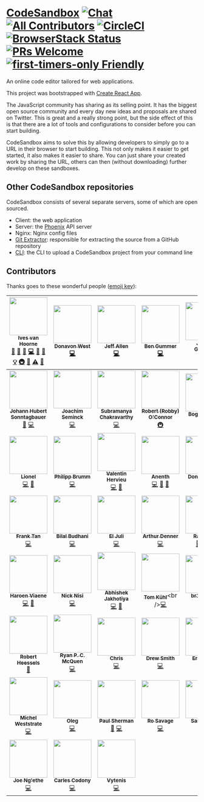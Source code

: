 # [CodeSandbox](https://codesandbox.io) [![Chat](https://img.shields.io/badge/chat-on%20discord-7289da.svg)](https://discord.gg/KE3TbEZ) [![All Contributors](https://img.shields.io/badge/all_contributors-52-orange.svg?style=flat-square)](#contributors) [![CircleCI](https://circleci.com/gh/CompuIves/codesandbox-client.svg?style=svg)](https://circleci.com/gh/CompuIves/codesandbox-client) [![BrowserStack Status](https://www.browserstack.com/automate/badge.svg?badge_key=cVJuczlJWUtqWXhIbFN1ZjVQekF4NzNsd3phNEZRaGlWU0pHYVVkdGRFWT0tLXFtTVhaOWRySmN0ZG5QVDNDQ0g5Z0E9PQ==--79fe3eae4f149a400d396c9b12d3988f685785cf)](https://www.browserstack.com/automate/public-build/cVJuczlJWUtqWXhIbFN1ZjVQekF4NzNsd3phNEZRaGlWU0pHYVVkdGRFWT0tLXFtTVhaOWRySmN0ZG5QVDNDQ0g5Z0E9PQ==--79fe3eae4f149a400d396c9b12d3988f685785cf) [![PRs Welcome](https://img.shields.io/badge/PRs-welcome-brightgreen.svg?style=flat-square)](http://makeapullrequest.com) [![first-timers-only Friendly](https://img.shields.io/badge/first--timers--only-friendly-blue.svg)](http://www.firsttimersonly.com/)

An online code editor tailored for web applications.

This project was bootstrapped with
[Create React App](https://github.com/facebookincubator/create-react-app).

The JavaScript community has sharing as its selling point. It has the biggest
open source community and every day new ideas and proposals are shared on
Twitter. This is great and a really strong point, but the side effect of this is
that there are a lot of tools and configurations to consider before you can
start building.

CodeSandbox aims to solve this by allowing developers to simply go to a URL in
their browser to start building. This not only makes it easier to get started,
it also makes it easier to share. You can just share your created work by
sharing the URL, others can then (without downloading) further develop on these
sandboxes.

## Other CodeSandbox repositories

CodeSandbox consists of several separate servers, some of which are open
sourced.

* Client: the web application
* Server: the [Phoenix](https://github.com/phoenixframework/phoenix) API server
* Nginx: Nginx config files
* [Git Extractor](https://github.com/CompuIves/codesandbox-git-extractor):
  responsible for extracting the source from a GitHub repository
* [CLI](https://github.com/CompuIves/codesandbox-cli): the CLI to upload a
  CodeSandbox project from your command line

## Contributors

Thanks goes to these wonderful people
([emoji key](https://github.com/kentcdodds/all-contributors#emoji-key)):

<!-- ALL-CONTRIBUTORS-LIST:START - Do not remove or modify this section -->
| [<img src="https://avatars0.githubusercontent.com/u/587016?v=3" width="100px;"/><br /><sub><b>Ives van Hoorne</b></sub>](http://ivesvh.com)<br />[💬](#question-CompuIves "Answering Questions") [📝](#blog-CompuIves "Blogposts") [🐛](https://github.com/CompuIves/codesandbox-client/issues?q=author%3ACompuIves "Bug reports") [💻](https://github.com/CompuIves/codesandbox-client/commits?author=CompuIves "Code") [🎨](#design-CompuIves "Design") [📖](https://github.com/CompuIves/codesandbox-client/commits?author=CompuIves "Documentation") [💡](#example-CompuIves "Examples") [🚇](#infra-CompuIves "Infrastructure (Hosting, Build-Tools, etc)") [👀](#review-CompuIves "Reviewed Pull Requests") [⚠️](https://github.com/CompuIves/codesandbox-client/commits?author=CompuIves "Tests") [🔧](#tool-CompuIves "Tools") | [<img src="https://avatars0.githubusercontent.com/u/887639?v=3" width="100px;"/><br /><sub><b>Donavon West</b></sub>](http://donavon.com)<br />[💻](https://github.com/CompuIves/codesandbox-client/commits?author=donavon "Code") | [<img src="https://avatars0.githubusercontent.com/u/5266810?v=3" width="100px;"/><br /><sub><b>Jeff Allen</b></sub>](http://www.jeffallen.io/)<br />[💻](https://github.com/CompuIves/codesandbox-client/commits?author=vueu "Code") | [<img src="https://avatars0.githubusercontent.com/u/1089897?v=3" width="100px;"/><br /><sub><b>Ben Gummer</b></sub>](https://github.com/bengummer)<br />[💻](https://github.com/CompuIves/codesandbox-client/commits?author=bengummer "Code") | [<img src="https://avatars3.githubusercontent.com/u/154732?v=3" width="100px;"/><br /><sub><b>James Gillmore</b></sub>](http://twitter.com/faceyspacey)<br />[💻](https://github.com/CompuIves/codesandbox-client/commits?author=faceyspacey "Code") [🐛](https://github.com/CompuIves/codesandbox-client/issues?q=author%3Afaceyspacey "Bug reports") | [<img src="https://avatars1.githubusercontent.com/u/9636410?v=4" width="100px;"/><br /><sub><b>Ade Viankakrisna Fadlil</b></sub>](https://github.com/viankakrisna)<br />[💻](https://github.com/CompuIves/codesandbox-client/commits?author=viankakrisna "Code") | [<img src="https://avatars1.githubusercontent.com/u/1854763?v=4" width="100px;"/><br /><sub><b>Tushar Sonawane</b></sub>](https://twitter.com/tushkiz)<br />[💬](#question-Tushkiz "Answering Questions") [💻](https://github.com/CompuIves/codesandbox-client/commits?author=Tushkiz "Code") [📖](https://github.com/CompuIves/codesandbox-client/commits?author=Tushkiz "Documentation") [🤔](#ideas-Tushkiz "Ideas, Planning, & Feedback") |
| :---: | :---: | :---: | :---: | :---: | :---: | :---: |
| [<img src="https://avatars3.githubusercontent.com/u/1239401?v=4" width="100px;"/><br /><sub><b>Johann Hubert Sonntagbauer</b></sub>](https://github.com/johann-sonntagbauer)<br />[🐛](https://github.com/CompuIves/codesandbox-client/issues?q=author%3Ajohann-sonntagbauer "Bug reports") [💻](https://github.com/CompuIves/codesandbox-client/commits?author=johann-sonntagbauer "Code") | [<img src="https://avatars2.githubusercontent.com/u/9586897?v=4" width="100px;"/><br /><sub><b>Joachim Seminck</b></sub>](https://github.com/jseminck)<br />[💻](https://github.com/CompuIves/codesandbox-client/commits?author=jseminck "Code") | [<img src="https://avatars3.githubusercontent.com/u/5210019?v=4" width="100px;"/><br /><sub><b>Subramanya Chakravarthy</b></sub>](http://chakrihacker.github.io)<br />[💻](https://github.com/CompuIves/codesandbox-client/commits?author=chakrihacker "Code") | [<img src="https://avatars3.githubusercontent.com/u/23088?v=4" width="100px;"/><br /><sub><b>Robert (Robby) O'Connor</b></sub>](http://robby.oconnor.ninja)<br />[🚇](#infra-robbyoconnor "Infrastructure (Hosting, Build-Tools, etc)") | [<img src="https://avatars0.githubusercontent.com/u/2083930?v=4" width="100px;"/><br /><sub><b>Bogdan Luca</b></sub>](https://github.com/lbogdan)<br />[🐛](https://github.com/CompuIves/codesandbox-client/issues?q=author%3Albogdan "Bug reports") [💻](https://github.com/CompuIves/codesandbox-client/commits?author=lbogdan "Code") | [<img src="https://avatars3.githubusercontent.com/u/6177621?v=4" width="100px;"/><br /><sub><b>Divjot Singh</b></sub>](http://bogas04.github.io)<br />[💻](https://github.com/CompuIves/codesandbox-client/commits?author=bogas04 "Code") | [<img src="https://avatars3.githubusercontent.com/u/5249539?v=4" width="100px;"/><br /><sub><b>Jason Nall</b></sub>](http://www.jsonnull.com)<br />[💻](https://github.com/CompuIves/codesandbox-client/commits?author=jsonnull "Code") |
| [<img src="https://avatars3.githubusercontent.com/u/784056?v=4" width="100px;"/><br /><sub><b>Lionel</b></sub>](https://elrumordelaluz.com)<br />[💻](https://github.com/CompuIves/codesandbox-client/commits?author=elrumordelaluz "Code") [🎨](#design-elrumordelaluz "Design") | [<img src="https://avatars3.githubusercontent.com/u/170500?v=4" width="100px;"/><br /><sub><b>Philipp Brumm</b></sub>](https://github.com/brumm)<br />[💻](https://github.com/CompuIves/codesandbox-client/commits?author=brumm "Code") | [<img src="https://avatars2.githubusercontent.com/u/2678610?v=4" width="100px;"/><br /><sub><b>Valentin Hervieu</b></sub>](http://valentin-hervieu.fr)<br />[💻](https://github.com/CompuIves/codesandbox-client/commits?author=ValentinH "Code") [🐛](https://github.com/CompuIves/codesandbox-client/issues?q=author%3AValentinH "Bug reports") | [<img src="https://avatars0.githubusercontent.com/u/1499218?v=4" width="100px;"/><br /><sub><b>Anenth</b></sub>](http://anenth.js.org)<br />[💻](https://github.com/CompuIves/codesandbox-client/commits?author=Anenth "Code") [🎨](#design-Anenth "Design") [🤔](#ideas-Anenth "Ideas, Planning, & Feedback") | [<img src="https://avatars0.githubusercontent.com/u/410792?v=4" width="100px;"/><br /><sub><b>Dony Sukardi</b></sub>](http://dsds.io)<br />[🐛](https://github.com/CompuIves/codesandbox-client/issues?q=author%3Adonysukardi "Bug reports") [💻](https://github.com/CompuIves/codesandbox-client/commits?author=donysukardi "Code") | [<img src="https://avatars3.githubusercontent.com/u/89046?v=4" width="100px;"/><br /><sub><b>Geoffrey Dhuyvetters</b></sub>](https://github.com/duivvv)<br />[🎨](#design-duivvv "Design") [💻](https://github.com/CompuIves/codesandbox-client/commits?author=duivvv "Code") | [<img src="https://avatars3.githubusercontent.com/u/3381746?v=4" width="100px;"/><br /><sub><b>Eswar Yaganti</b></sub>](http://nyaganti.com)<br />[💻](https://github.com/CompuIves/codesandbox-client/commits?author=nagamalli9999 "Code") [🚇](#infra-nagamalli9999 "Infrastructure (Hosting, Build-Tools, etc)") |
| [<img src="https://avatars3.githubusercontent.com/u/9488719?v=4" width="100px;"/><br /><sub><b>Frank Tan</b></sub>](https://github.com/tansongyang)<br />[💻](https://github.com/CompuIves/codesandbox-client/commits?author=tansongyang "Code") | [<img src="https://avatars0.githubusercontent.com/u/1650995?v=4" width="100px;"/><br /><sub><b>Bilal Budhani</b></sub>](https://bilalbudhani.com)<br />[💻](https://github.com/CompuIves/codesandbox-client/commits?author=BilalBudhani "Code") | [<img src="https://avatars3.githubusercontent.com/u/843342?v=4" width="100px;"/><br /><sub><b>El Juli</b></sub>](https://github.com/JulianMayorga)<br />[💻](https://github.com/CompuIves/codesandbox-client/commits?author=JulianMayorga "Code") | [<img src="https://avatars0.githubusercontent.com/u/13774309?v=4" width="100px;"/><br /><sub><b>Arthur Denner</b></sub>](https://github.com/arthurdenner)<br />[💻](https://github.com/CompuIves/codesandbox-client/commits?author=arthurdenner "Code") | [<img src="https://avatars3.githubusercontent.com/u/12954909?v=4" width="100px;"/><br /><sub><b>Radi Cho</b></sub>](https://github.com/RSG-Group)<br />[🐛](https://github.com/CompuIves/codesandbox-client/issues?q=author%3Aradi-cho "Bug reports") [💻](https://github.com/CompuIves/codesandbox-client/commits?author=radi-cho "Code") [🤔](#ideas-radi-cho "Ideas, Planning, & Feedback") | [<img src="https://avatars3.githubusercontent.com/u/679275?v=4" width="100px;"/><br /><sub><b>Xiaoyi Chen</b></sub>](https://twitter.com/chxy)<br />[💻](https://github.com/CompuIves/codesandbox-client/commits?author=xyc "Code") | [<img src="https://avatars3.githubusercontent.com/u/1215971?v=4" width="100px;"/><br /><sub><b>Gautam Arora</b></sub>](https://twitter.com/gautam)<br />[💻](https://github.com/CompuIves/codesandbox-client/commits?author=gautamarora "Code") [🤔](#ideas-gautamarora "Ideas, Planning, & Feedback") |
| [<img src="https://avatars3.githubusercontent.com/u/6270048?v=4" width="100px;"/><br /><sub><b>Haroen Viaene</b></sub>](https://twitter.com/haroenv)<br />[💻](https://github.com/CompuIves/codesandbox-client/commits?author=haroenv "Code") [🎨](#design-haroenv "Design") | [<img src="https://avatars1.githubusercontent.com/u/293805?v=4" width="100px;"/><br /><sub><b>Nick Nisi</b></sub>](https://nicknisi.com)<br />[💻](https://github.com/CompuIves/codesandbox-client/commits?author=nicknisi "Code") | [<img src="https://avatars2.githubusercontent.com/u/9327315?v=4" width="100px;"/><br /><sub><b>Abhishek Jakhotiya</b></sub>](https://github.com/Jakhotiya)<br />[💻](https://github.com/CompuIves/codesandbox-client/commits?author=Jakhotiya "Code") [🐛](https://github.com/CompuIves/codesandbox-client/issues?q=author%3AJakhotiya "Bug reports") | [<img src="https://avatars2.githubusercontent.com/u/14299145?v=4" width="100px;"/><br /><sub><b>Tom Kühl</b></sub>](http://twitter.com/tomkuehl_)<br />[💻](https://github.com/CompuIves/codesandbox-client/commits?author=tomkuehl "Code") | [<img src="https://avatars2.githubusercontent.com/u/1086461?v=4" width="100px;"/><br /><sub><b>br1anchen</b></sub>](https://github.com/br1anchen)<br />[💻](https://github.com/CompuIves/codesandbox-client/commits?author=br1anchen "Code") | [<img src="https://avatars3.githubusercontent.com/u/11952174?v=4" width="100px;"/><br /><sub><b>Daniel Hsing</b></sub>](https://arthelon.github.io)<br />[💻](https://github.com/CompuIves/codesandbox-client/commits?author=Arthelon "Code") | [<img src="https://avatars2.githubusercontent.com/u/5403694?v=4" width="100px;"/><br /><sub><b>Maciej Kasprzyk</b></sub>](https://twitter.com/_maciejka)<br />[💻](https://github.com/CompuIves/codesandbox-client/commits?author=maciej-ka "Code") |
| [<img src="https://avatars2.githubusercontent.com/u/596727?v=4" width="100px;"/><br /><sub><b>Robert Heessels</b></sub>](https://github.com/robertheessels)<br />[📖](https://github.com/CompuIves/codesandbox-client/commits?author=robertheessels "Documentation") | [<img src="https://avatars3.githubusercontent.com/u/772937?v=4" width="100px;"/><br /><sub><b>Ryan P. C. McQuen</b></sub>](https://ryanpcmcquen.org)<br />[💻](https://github.com/CompuIves/codesandbox-client/commits?author=ryanpcmcquen "Code") | [<img src="https://avatars3.githubusercontent.com/u/613805?v=4" width="100px;"/><br /><sub><b>Chris</b></sub>](http://chrisrjones.com)<br />[💻](https://github.com/CompuIves/codesandbox-client/commits?author=ipatch "Code") | [<img src="https://avatars3.githubusercontent.com/u/595469?v=4" width="100px;"/><br /><sub><b>Drew Smith</b></sub>](https://github.com/drewsmith)<br />[💻](https://github.com/CompuIves/codesandbox-client/commits?author=drewsmith "Code") | [<img src="https://avatars2.githubusercontent.com/u/12481?v=4" width="100px;"/><br /><sub><b>Eric Berry</b></sub>](https://codesponsor.io)<br />[💻](https://github.com/CompuIves/codesandbox-client/commits?author=coderberry "Code") | [<img src="https://avatars1.githubusercontent.com/u/17228477?v=4" width="100px;"/><br /><sub><b>Hum4n01d</b></sub>](https://www.hum4n01d.me)<br />[💻](https://github.com/CompuIves/codesandbox-client/commits?author=Hum4n01d "Code") | [<img src="https://avatars3.githubusercontent.com/u/10888943?v=4" width="100px;"/><br /><sub><b>Malachi Willey</b></sub>](https://github.com/malwilley)<br />[💻](https://github.com/CompuIves/codesandbox-client/commits?author=malwilley "Code") |
| [<img src="https://avatars0.githubusercontent.com/u/1820292?v=4" width="100px;"/><br /><sub><b>Michel Weststrate</b></sub>](https://twitter.com/mweststrate)<br />[💻](https://github.com/CompuIves/codesandbox-client/commits?author=mweststrate "Code") | [<img src="https://avatars0.githubusercontent.com/u/52824?v=4" width="100px;"/><br /><sub><b>Oleg</b></sub>](https://kof.github.io)<br />[💻](https://github.com/CompuIves/codesandbox-client/commits?author=kof "Code") | [<img src="https://avatars0.githubusercontent.com/u/1127037?v=4" width="100px;"/><br /><sub><b>Paul Sherman</b></sub>](https://www.pshrmn.com)<br />[🐛](https://github.com/CompuIves/codesandbox-client/issues?q=author%3Apshrmn "Bug reports") [💻](https://github.com/CompuIves/codesandbox-client/commits?author=pshrmn "Code") | [<img src="https://avatars2.githubusercontent.com/u/9244507?v=4" width="100px;"/><br /><sub><b>Ro Savage</b></sub>](https://github.com/ro-savage)<br />[💻](https://github.com/CompuIves/codesandbox-client/commits?author=ro-savage "Code") | [<img src="https://avatars3.githubusercontent.com/u/13242392?v=4" width="100px;"/><br /><sub><b>Sam Denty</b></sub>](https://samdd.me)<br />[💻](https://github.com/CompuIves/codesandbox-client/commits?author=samdenty99 "Code") | [<img src="https://avatars1.githubusercontent.com/u/3087225?v=4" width="100px;"/><br /><sub><b>Zephraph</b></sub>](https://github.com/zephraph)<br />[💻](https://github.com/CompuIves/codesandbox-client/commits?author=zephraph "Code") | [<img src="https://avatars1.githubusercontent.com/u/1900735?v=4" width="100px;"/><br /><sub><b>Josh Waller</b></sub>](https://www.joshwaller.me)<br />[🐛](https://github.com/CompuIves/codesandbox-client/issues?q=author%3Amdxprograms "Bug reports") [💻](https://github.com/CompuIves/codesandbox-client/commits?author=mdxprograms "Code") [📖](https://github.com/CompuIves/codesandbox-client/commits?author=mdxprograms "Documentation") |
| [<img src="https://avatars0.githubusercontent.com/u/1195863?v=4" width="100px;"/><br /><sub><b>Joe Ng'ethe</b></sub>](http://joey.co.ke)<br />[💻](https://github.com/CompuIves/codesandbox-client/commits?author=joeynimu "Code") | [<img src="https://avatars0.githubusercontent.com/u/576935?v=4" width="100px;"/><br /><sub><b>Carles Codony</b></sub>](https://github.com/bitblitter)<br />[💻](https://github.com/CompuIves/codesandbox-client/commits?author=bitblitter "Code") | [<img src="https://avatars2.githubusercontent.com/u/468006?v=4" width="100px;"/><br /><sub><b>Vytenis</b></sub>](https://github.com/FDiskas)<br />[💻](https://github.com/CompuIves/codesandbox-client/commits?author=FDiskas "Code") |
<!-- ALL-CONTRIBUTORS-LIST:END -->
